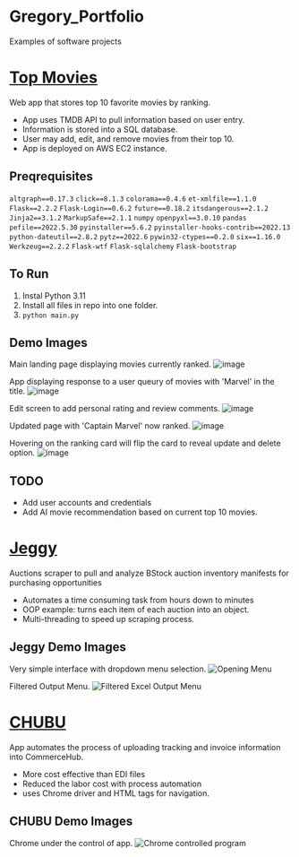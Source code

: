 # Gregory_Portfolio
Examples of software projects

# [Top Movies](https://github.com/AmunCode/TopMovies)
Web app that stores top 10 favorite movies by ranking. 

- App uses TMDB API to pull information based on user entry.
- Information is stored into a SQL database.
- User may add, edit, and remove movies from their top 10.
- App is deployed on AWS EC2 instance.
  
Preqrequisites
---
`﻿altgraph==0.17.3`
`click==8.1.3`
`colorama==0.4.6`
`et-xmlfile==1.1.0`
`Flask==2.2.2`
`Flask-Login==0.6.2`
`future==0.18.2`
`itsdangerous==2.1.2`
`Jinja2==3.1.2`
`MarkupSafe==2.1.1`
`numpy`
`openpyxl==3.0.10`
`pandas`
`pefile==2022.5.30`
`pyinstaller==5.6.2`
`pyinstaller-hooks-contrib==2022.13`
`python-dateutil==2.8.2`
`pytz==2022.6`
`pywin32-ctypes==0.2.0`
`six==1.16.0`
`Werkzeug==2.2.2`
`Flask-wtf`
`Flask-sqlalchemy`
`Flask-bootstrap`

To Run
---
1. Instal Python 3.11
2. Install all files in repo into one folder.
3. `python main.py`

Demo Images
---
Main landing page displaying movies currently ranked. 
![image](https://github.com/AmunCode/TopMovies/assets/55643060/1c41b566-7649-48c0-87a9-fc6bd73a0927)

App displaying response to a user queury of movies with 'Marvel' in the title. 
![image](https://github.com/AmunCode/TopMovies/assets/55643060/db5e9cc9-4ebc-4cc3-868d-6d9afadc1563)

Edit screen to add personal rating and review comments.
![image](https://github.com/AmunCode/TopMovies/assets/55643060/98e9452d-9988-48fc-9780-f11bd4e7e68c)

Updated page with 'Captain Marvel' now ranked.
![image](https://github.com/AmunCode/TopMovies/assets/55643060/52c2ccd4-dda2-4b0e-b64c-a1f348b8b3c5)

Hovering on the ranking card will flip the card to reveal update and delete option. 
![image](https://github.com/AmunCode/TopMovies/assets/55643060/37194e83-3e6e-49f5-9ab4-358340a2d24d)


TODO
---
- Add user accounts and credentials
- Add AI movie recommendation based on current top 10 movies.


# [Jeggy](https://github.com/AmunCode/Jeggy)
Auctions scraper to pull and analyze BStock auction inventory manifests for purchasing opportunities

- Automates a time consuming task from hours down to minutes
- OOP example: turns each item of each auction into an object. 
- Multi-threading to speed up scraping process. 

Jeggy Demo Images
---
Very simple interface with dropdown menu selection. 
![Opening Menu](https://user-images.githubusercontent.com/55643060/150057725-dc15fa99-da7a-4481-8a09-0cd3e919df7f.png)

Filtered Output Menu.
![Filtered Excel Output Menu](https://user-images.githubusercontent.com/55643060/150058491-51645fe3-c36a-4ad5-8df7-8ba699af7a2e.png)


# [CHUBU](https://github.com/AmunCode/CHUBU)
App automates the process of uploading tracking and invoice information into CommerceHub.

- More cost effective than EDI files 
- Reduced the labor cost with process automation
- uses Chrome driver and HTML tags for navigation. 

CHUBU Demo Images
---
Chrome under the control of app.
![Chrome controlled program](https://user-images.githubusercontent.com/55643060/150470495-d560d78b-b9fc-412a-9ff9-7d7edc27a7f0.png)


